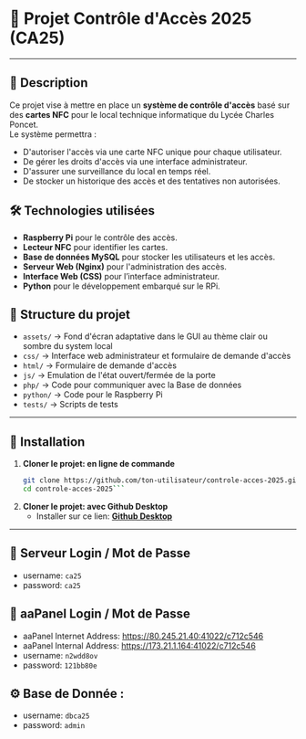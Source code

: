 # 🚀 Projet Contrôle d'Accès 2025 (CA25)
---
## 📌 Description
Ce projet vise à mettre en place un **système de contrôle d'accès** basé sur des **cartes NFC** pour le local technique informatique du Lycée Charles Poncet.  
Le système permettra :
- D'autoriser l'accès via une carte NFC unique pour chaque utilisateur.
- De gérer les droits d'accès via une interface administrateur.
- D'assurer une surveillance du local en temps réel.
- De stocker un historique des accès et des tentatives non autorisées.

## 🛠️ Technologies utilisées
- **Raspberry Pi** pour le contrôle des accès.
- **Lecteur NFC** pour identifier les cartes.
- **Base de données MySQL** pour stocker les utilisateurs et les accès.
- **Serveur Web (Nginx)** pour l'administration des accès.
- **Interface Web (CSS)** pour l’interface administrateur.
- **Python** pour le développement embarqué sur le RPi.

## 📂 Structure du projet
- `assets/` → Fond d'écran adaptative dans le GUI au thème clair ou sombre du system local
- `css/` → Interface web administrateur et formulaire de demande d'accès
- `html/` → Formulaire de demande d'accès
- `js/` → Emulation de l'état ouvert/fermée de la porte
- `php/` → Code pour communiquer avec la Base de données
- `python/` → Code pour le Raspberry Pi
- `tests/` → Scripts de tests
---
## 📝 Installation
1. **Cloner le projet: en ligne de commande**
   ```bash
   git clone https://github.com/ton-utilisateur/controle-acces-2025.git
   cd controle-acces-2025```
   
2. **Cloner le projet: avec Github Desktop**
   - Installer sur ce lien: [**Github Desktop**](https://desktop.github.com/download/)
---
## 🔐 Serveur Login / Mot de Passe 
- username: `ca25`
- password: `ca25`

## 💚 aaPanel Login / Mot de Passe
- aaPanel Internet Address: https://80.245.21.40:41022/c712c546
- aaPanel Internal Address: https://173.21.1.164:41022/c712c546
- username: `n2wdd8ov`
- password: `121bb80e`

## ⚙️ Base de Donnée :
- username: `dbca25`
- password: `admin`
